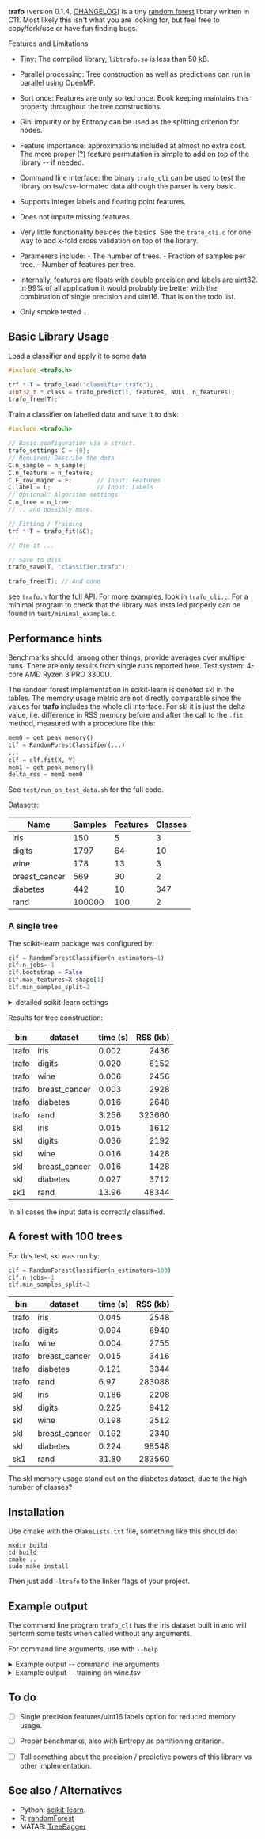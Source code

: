 **trafo** (version 0.1.4, [CHANGELOG](CHANGELOG.md)) is a tiny [random
forest](https://en.wikipedia.org/wiki/Random_forest) library written
in C11. Most likely this isn't what you are looking for, but feel free to
copy/fork/use or have fun finding bugs.

Features and Limitations

- Tiny: The compiled library, `libtrafo.so` is less than 50 kB.

- Parallel processing: Tree construction as well as predictions can
  run in parallel using OpenMP.

- Sort once: Features are only sorted once. Book keeping maintains this property
 throughout the tree constructions.

- Gini impurity or by Entropy can be used as the splitting criterion for nodes.

- Feature importance: approximations included at almost no extra
  cost. The more proper (?) feature permutation is simple to add on
  top of the library -- if needed.

- Command line interface: the binary `trafo_cli` can be used to test the
  library on tsv/csv-formated data although the parser is very basic.

- Supports integer labels and floating point features.

- Does not impute missing features.

- Very little functionality besides the basics. See the `trafo_cli.c`
  for one way to add k-fold cross validation on top of the library.

- Paramerers include: - The number of trees. - Fraction of samples per
  tree. - Number of features per tree.

- Internally, features are floats with double precision and labels are
  uint32. In 99% of all application it would probably be better with
  the combination of single precision and uint16. That is on the todo list.

- Only smoke tested ...

## Basic Library Usage

Load a classifier and apply it to some data

``` C
#include <trafo.h>

trf * T = trafo_load("classifier.trafo");
uint32_t * class = trafo_predict(T, features, NULL, n_features);
trafo_free(T);
```


Train a classifier on labelled data and save it to disk:

``` C
#include <trafo.h>

// Basic configuration via a struct.
trafo_settings C = {0};
// Required: Describe the data
C.n_sample = n_sample;
C.n_feature = n_feature;
C.F_row_major = F;       // Input: Features
C.label = L;             // Input: Labels
// Optional: Algorithm settings
C.n_tree = n_tree;
// .. and possibly more.

// Fitting / Training
trf * T = trafo_fit(&C);

// Use it ...

// Save to disk
trafo_save(T, "classifier.trafo");

trafo_free(T); // And done
```

see `trafo.h` for the full API. For more examples, look in
`trafo_cli.c`. For a minimal program to check that the library was
installed properly can be found in `test/minimal_example.c`.

## Performance hints

Benchmarks should, among other things, provide averages over multiple
runs. There are only results from single runs reported here. Test
system: 4-core AMD Ryzen 3 PRO 3300U.

The random forest implementation in scikit-learn is denoted skl in the
tables. The memory usage metric are not directly comparable since the
values for **trafo** includes the whole cli interface.  For skl it is
just the delta value, i.e. difference in RSS memory before and after
the call to the `.fit` method, measured with a procedure like this:

``` python
mem0 = get_peak_memory()
clf = RandomForestClassifier(...)
...
clf = clf.fit(X, Y)
mem1 = get_peak_memory()
delta_rss = mem1-mem0
```
See `test/run_on_test_data.sh` for the full code.

Datasets:

| Name          | Samples | Features | Classes |
|---------------|---------|----------|---------|
| iris          | 150     | 5        | 3       |
| digits        | 1797    | 64       | 10      |
| wine          | 178     | 13       | 3       |
| breast_cancer | 569     | 30       | 2       |
| diabetes      | 442     | 10       | 347     |
| rand          | 100000  | 100      | 2       |


### A single tree

The scikit-learn package was configured by:

``` python
clf = RandomForestClassifier(n_estimators=1)
clf.n_jobs=-1
clf.bootstrap = False
clf.max_features=X.shape[1]
clf.min_samples_split=2
```

<details>
<summary>detailed scikit-learn settings</summary>

``` Python
{
    'bootstrap': False,
    'ccp_alpha': 0.0,
    'class_weight': None,
    'criterion': 'gini',
    'max_depth': None,
    'max_features': 10,
    'max_leaf_nodes': None,
    'max_samples': None,
    'min_impurity_decrease': 0.0,
    'min_samples_leaf': 1,
    'min_samples_split': 2,
    'min_weight_fraction_leaf': 0.0,
    'monotonic_cst': None,
    'n_estimators': 1,
    'n_jobs': -1,
    'oob_score': False,
    'random_state': None,
    'verbose': 0,
    'warm_start': False
    }
```

</details>

Results for tree construction:

| bin   | dataset       | time (s) | RSS (kb) |
|-------|---------------|----------|---------:|
| trafo | iris          | 0.002    |     2436 |
| trafo | digits        | 0.020    |     6152 |
| trafo | wine          | 0.006    |     2456 |
| trafo | breast_cancer | 0.003    |     2928 |
| trafo | diabetes      | 0.016    |     2648 |
| trafo | rand          | 3.256    |   323660 |
| skl   | iris          | 0.015    |     1612 |
| skl   | digits        | 0.036    |     2192 |
| skl   | wine          | 0.016    |     1428 |
| skl   | breast_cancer | 0.016    |     1428 |
| skl   | diabetes      | 0.027    |     3712 |
| sk1   | rand          | 13.96    |    48344 |

In all cases the input data is correctly classified.

## A forest with 100 trees

For this test, skl was run by:

``` python
clf = RandomForestClassifier(n_estimators=100)
clf.n_jobs=-1
clf.min_samples_split=2
```

| bin   | dataset       | time (s) | RSS (kb) |
|-------|---------------|----------|---------:|
| trafo | iris          | 0.045    |     2548 |
| trafo | digits        | 0.094    |     6940 |
| trafo | wine          | 0.004    |     2755 |
| trafo | breast_cancer | 0.015    |     3416 |
| trafo | diabetes      | 0.121    |     3344 |
| trafo | rand          | 6.97     |   283088 |
| skl   | iris          | 0.186    |     2208 |
| skl   | digits        | 0.225    |     9412 |
| skl   | wine          | 0.198    |     2512 |
| skl   | breast_cancer | 0.192    |     2340 |
| skl   | diabetes      | 0.224    |    98548 |
| sk1   | rand          | 31.80    |   283560 |

The skl memory usage stand out on the diabetes dataset, due to the high
number of classes?

## Installation

Use cmake with the `CMakeLists.txt` file, something like this should
do:

``` shell
mkdir build
cd build
cmake ..
sudo make install
```

Then just add `-ltrafo` to the linker flags of your project.

## Example output

The command line program `trafo_cli` has the iris dataset built in and
will perform some tests when called without any arguments.

For command line arguments, use with `--help`

<details> <summary>Example output -- command line arguments</summary>

```
$ trafo_cli --help
Usage:
--train file.tsv
	table to train on
--cout file.trf
	Write the classifier to disk
--ntree n
	number of trees in the forest
--predict file.tsv
	table of point to classify
--model file.trf
	classifer to use
--classcol name
	specify the name of the column that contain the class/label
--tree_samples n
	Fraction of samples per tree (to override default)
--tree_features n
	Number of features per tree
--min_leaf_size
	How small a node be before it is automatically turned into a leaf
--verbose n
	Set verbosity level
--entropy
	Split on entropy instead of Gini impurity
--xfold n
	Perform n-fold cross validataion

Example: 10-fold cross validation
$ trafo --xfold 10 --train file.csv
```
</details>


<details> <summary>Example output -- training on wine.tsv</summary>

```
$ trafo_cli --version
trafo_cli version 0.1.3

$ trafo_cli --train wine.tsv  --ntree 1 --entropy
Reading from wine.tsv
columns: 14, data rows: 178
Found feature column "class"
Features provided in row major format (to be transposed)
Label array provided
Number of features: 13
Number of samples: 178
Number of trees: 1
Fraction of samples per tree: 1.00
Features per tree: 13
min_samples_leaf: 1
Largest label id: 2
Splitting criterion: Entropy
trafo: Forest training took 0.0020 s
Feature importance*:
#  0 : 2.1 %
#  1 : 0.0 %
#  2 : 2.1 %
#  3 : 0.0 %
#  4 : 0.0 %
#  5 : 0.0 %
#  6 : 42.1 %
#  7 : 0.0 %
#  8 : 0.0 %
#  9 : 21.5 %
# 10 : 0.0 %
# 11 : 0.0 %
# 12 : 32.2 %
VmPeak: 770996 (kb) VmHWM: 1332 (kb)

$ trafo_cli --train wine.tsv  --ntree 200 --entropy
Reading from wine.tsv
columns: 14, data rows: 178
Found feature column "class"
Features provided in row major format (to be transposed)
Label array provided
Number of features: 13
Number of samples: 178
Number of trees: 200
Fraction of samples per tree: 0.63
Features per tree: 4
min_samples_leaf: 1
Largest label id: 2
Splitting criterion: Entropy
trafo: Forest training took 0.0071 s
Feature importance*:
#  0 : 9.8 %
#  1 : 4.8 %
#  2 : 3.0 %
#  3 : 3.5 %
#  4 : 4.3 %
#  5 : 6.0 %
#  6 : 17.0 %
#  7 : 1.9 %
#  8 : 3.1 %
#  9 : 10.2 %
# 10 : 9.2 %
# 11 : 13.5 %
# 12 : 13.7 %
VmPeak: 978908 (kb) VmHWM: 2872 (kb)
```
</details>




## To do

- [ ] Single precision features/uint16 labels option for reduced
      memory usage.

- [ ] Proper benchmarks, also with Entropy as partitioning criterion.

- [ ] Tell something about the precision / predictive powers of this
      library vs other implementation.

## See also / Alternatives

- Python:
  [scikit-learn](https://scikit-learn.org/1.5/modules/generated/sklearn.ensemble.RandomForestClassifier.html).
- R: [randomForest](https://cran.r-project.org/web/packages/randomForest/index.html)
- MATAB: [TreeBagger](https://www.mathworks.com/help/stats/treebagger.html)
